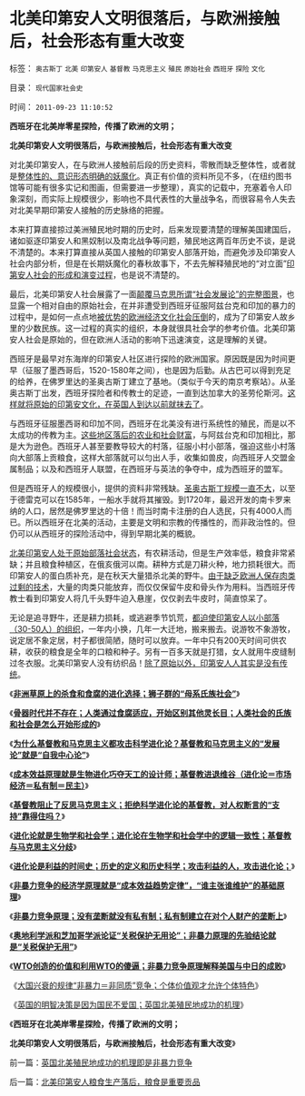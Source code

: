 # 北美印第安人文明很落后，与欧洲接触后，社会形态有重大改变

标签： `奥古斯丁` `北美` `印第安人` `基督教` `马克思主义` `殖民` `原始社会` `西班牙` `探险` `文化` 

目录： `现代国家社会史`

时间： `2011-09-23 11:10:52`

**西班牙在北美岸零星探险，传播了欧洲的文明；**

**北美印第安人文明很落后，与欧洲接触后，社会形态有重大改变**

对北美印第安人，在与欧洲人接触前后段的历史资料，零散而缺乏整体性，或者就是[整体性的、意识形态明确的妖魔化](../../../2011/8/11/基督教原罪观对印第安人灾难和奴隶贸易的意识形态化.md)。真正有价值的资料所见不多，（在纽约图书馆等可能有很多实记和图画，但需要进一步整理），真实的记载中，充塞着令人印象深刻，而实际上规模很少，影响也不具代表性的大量战争名，而很容易令人失去对北美早期印第安人接触的历史脉络的把握。

本来打算直接掠过美洲殖民地时期的历史时，后来发现要清楚的理解美国建国后，诸如驱逐印第安人和黑奴制以及南北战争等问题，殖民地这两百年历史不谈，是说不清楚的。本来打算直接从英国人接触的印第安人部落开始，而避免涉及印第安人社会内部分析，但是在长期妖魔化的春秋故事下，不去先解释殖民地的“对立面”[印第安人社会的形成和演变过程](../../../2009/7/6/美国残酷屠杀印第安人的历史真相.md)，也是说不清楚的。

最后，北美印第安人社会展露了一面[颠覆马克思所谓“社会发展论”的完整图景](../../../2009/4/27/从母系氏族观点看社会发展史缺乏科学根据.md)，也显露一个相对自由的原始社会，在并非遭受到西班牙征服阿兹台克和印加的暴力的过程中，是如何一点点地[被优势的欧洲经济文化社会压倒](../../../2011/1/19/“妖魔化美国”有全球“统一战线”.md)的，成为了印第安人故乡里的少数民族。这一过程的真实的组织，本身就很具社会学的参考价值。北美印第安人社会是原始的，但在欧洲人活动的影响下迅速演变，这是理解的关键。

西班牙是最早对东海岸的印第安人社区进行探险的欧洲国家。原因既是因为时间更早（征服了墨西哥后，1520-1580年之间），也是因为后勤。从古巴可以得到充足的给养，在佛罗里达的圣奥古斯丁建立了基地。（类似于今天的南京考察站）。从圣奥古斯丁出发，西班牙探险者和传教士的足迹，一直到达加拿大的圣劳伦斯河。[这样就将原始的印第安文化，在英国人到达以前就抹去了](../../../2011/8/16/五月花号登陆点的印第安社会很原始.md)。

与西班牙征服墨西哥和印加不同，西班牙在北美没有进行系统性的殖民，而是以不太成功的传教为主。[这些地区落后的农业和社会财富](../../../2011/3/15/美国的农民工和户籍制度和印第安人.md)，与阿兹台克和印加相比，那是大为逊色。西班牙人甚至要教导较大的村落，征服小村小部落，强迫这些小村落向大部落上贡粮食，这样大部落就可以匀出人手，收集如兽皮，向西班牙人交盟金属制品；以及和西班牙人联盟，在西班牙与英法的争夺中，成为西班牙的盟军。

但是西班牙人的规模很小，提供的资料非常残缺。[圣奥古斯丁规模一直不大](../../../2011/8/18/无敌舰队和小英王国的殖民地.md)，以至于德雷克可以在1585年，一船水手就将其摧毁。到1720年，最迟开发的南卡罗来纳的人口，居然是佛罗里达的十倍！而当时南卡注册的白人选民，只有4000人而已。所以西班牙在北美的活动，主要是文明和宗教的传播性的，而非政治性的。但仍可以从西班牙的探险活动中，得到早期北美的概貌。

[北美印第安人处于原始部落社会状态](../../../2010/10/29/殖民地属民的真实处境；新大陆居民的恶梦是病毒.md)，有农耕活动，但是生产效率低，粮食非常紧缺；并且粮食种植区，在俄亥俄河以南。耕种方式是刀耕火种，地力损耗很大。而印第安人的蛋白质补充，是在秋天大量猎杀北美的野牛。[由于缺乏欧洲人保存肉类过剩的技术](../../../2008/9/25/人类为什么要移民太空？人类为什么要移民？.md)，大量的肉类只能放弃，而仅仅保留牛皮和骨头作为用料。当西班牙传教士看到印第安人将几千头野牛迫入悬崖，仅仅剥去牛皮时，简直惊呆了。

无论是追寻野牛，还是耕力损耗，或逃避季节饥荒，[都迫使印第安人以小部落（30-50人）的组织](../../../2010/1/19/原始人类社会具有公有制和私有制的双重性.md)，一年内小换，几年一大迁地，搬来搬去。说游牧不象游牧，说定居不象定居，村子都很简陋，随时可以放弃。一年中只有200天时间可供农耕，收获的粮食是全年的口粮和种子。另有一百多天就是打猎，女人就用牛皮缝制过冬衣服。北美印第安人没有纺织品！[除了原始以外，印第安人人其实是没有传统](../../../2009/7/6/印第安传统文化在文明冲突中的节节抵抗中败退.md)。

《[**非洲草原上的杀食和食腐的进化选择；狮子群的“母系氏族社会”**](../../../2011/9/15/非洲草原上的杀食和食腐的进化选择.md)》

《[**骨器时代并不存在；人类通过食腐适应，开始区别其他灵长目；人类社会的氏族和社会是怎么开始形成的**](../../../2011/9/15/骨器时代不存在；人类食腐革命.md)》

《[**为什么基督教和马克思主义都攻击科学进化论？基督教和马克思主义的“发展论”就是“自我中心论”**](../../../2011/9/16/为什么基督教和马克思主义都攻击科学进化论？.md)》

《[**成本效益原理就是生物进化巧夺天工的设计师；基督教进退维谷（进化论＝市场经济＝私有制＝民主）**](../../../2011/9/16/如果基督教是正确的，马克思主义就必定是真理.md)》

《[**基督教阻止了反思马克思主义；拒绝科学进化论的基督教，对人权断言的“支持”靠得住吗？**](../../../2011/9/16/基督教阻止了反思马克思主义.md)》

《[**进化论就是生物学和社会学；进化论在生物学和社会学中的逻辑一致性；基督教与马克思主义分歧**](../../../2011/9/16/进化论就是生物学和社会学；基督教与马克思主义的分歧.md)》

《[**进化论是利益的时间史；历史的定义和历史科学；攻击利益的人，攻击进化论；**](../../../2011/9/16/进化论是利益的时间史；历史的定义和历史科学；.md)》

《[**非暴力竞争的经济学原理就是“成本效益趋势定律”，“谁主张谁维护”的基础原理**](../../../2011/9/17/强国新兴不因争霸，帝国衰亡只因“护霸”.md)》

《[**非暴力竞争原理；没有垄断就没有私有制；私有制建立在对个人财产的垄断上**](../../../2011/9/17/非暴力竞争原理；没有垄断就没有私有制.md)》

《[**奥地利学派和芝加哥学派论证“关税保护无用论”；非暴力原理的先验结论就是“关税保护无用”**](../../../2011/9/17/非暴力竞争原理：关税保护幼稚产业很幼稚.md)》

《[**WTO创造的价值和利用WTO的傻逼；非暴力竞争原理解释美国与中日的成败**](../../../2011/9/17/非暴力竞争原理解释美中日的成败和WTO.md)》

《[大国兴衰的规律“非暴力＝非同质”竞争；个体价值观才允许个体特色](../../../2011/9/22/大国兴衰的规律“非暴力＝非同质”竞争.md)》

《[英国的明智决策是因为国民不爱国；英国北美殖民地成功的机理](../../../2011/9/22/英国北美殖民地成功的机理即是非暴力竞争.md)》

《**西班牙在北美岸零星探险，传播了欧洲的文明；**

**北美印第安人文明很落后，与欧洲接触后，社会形态有重大改变**》



前一篇：[英国北美殖民地成功的机理即是非暴力竞争](../../../2011/9/22/英国北美殖民地成功的机理即是非暴力竞争.md)

后一篇：[北美印第安人粮食生产落后，粮食是重要贡品](../../../2011/9/23/北美印第安人粮食生产落后，粮食是重要贡品.md)
